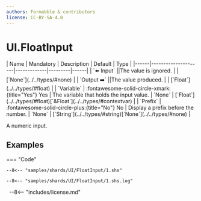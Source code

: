 ```yaml
---
authors: Formabble & contributors
license: CC-BY-SA-4.0
---
```



# UI.FloatInput

<div class="sh-parameters" markdown="1">
| Name | Mandatory | Description | Default | Type |
|------|---------------------|-------------|---------|------|
| `⬅️ Input` ||The value is ignored. | | [`None`](../../types/#none) |
| `Output ➡️` ||The value produced. | | [`Float`](../../types/#float) |
| `Variable` | :fontawesome-solid-circle-xmark:{title="Yes"} Yes  | The variable that holds the input value. | `None` | [`Float`](../../types/#float)[`&Float`](../../types/#contextvar) |
| `Prefix` | :fontawesome-solid-circle-plus:{title="No"} No  | Display a prefix before the number. | `None` | [`String`](../../types/#string)[`None`](../../types/#none) |

</div>

A numeric input.

## Examples

=== "Code"

  ```x86asm linenums="1"
  --8<-- "samples/shards/UI/FloatInput/1.shs"
  ```

  ```
  --8<-- "samples/shards/UI/FloatInput/1.shs.log"
  ```
&nbsp;
--8<-- "includes/license.md"

